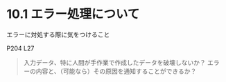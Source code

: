 # 10.1 エラー処理について

エラーに対処する際に気をつけること

P204 L27

> 入力データ、特に人間が手作業で作成したデータを破壊しないか？
> エラーの内容と、（可能なら）その原因を通知することができるか？

